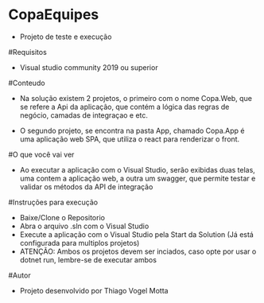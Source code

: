 # CopaEquipes
* Projeto de teste e execução

#Requisitos
* Visual studio community 2019 ou superior

#Conteudo
* Na solução existem 2 projetos, o primeiro com o nome Copa.Web, que se refere a Api da aplicação, que contém 
a lógica das regras de negócio, camadas de integraçao e etc.

* O segundo projeto, se encontra na pasta App, chamado Copa.App é uma aplicação web SPA, que utiliza o react para 
renderizar o front.

#O que você vai ver
* Ao executar a aplicação com o Visual Studio, serão exibidas duas telas, uma contem a aplicação web, a outra um swagger, que permite testar 
e validar os métodos da API de integração

#Instruções para execução
* Baixe/Clone o Repositorio
* Abra o arquivo .sln com o Visual Studio
* Execute a aplicação com o Visual Studio pela Start da Solution (Já está configurada para multiplos projetos)
* ATENÇÃO: Ambos os projetos devem ser inciados, caso opte por usar o dotnet run, lembre-se de executar ambos

#Autor
* Projeto desenvolvido por Thiago Vogel Motta
